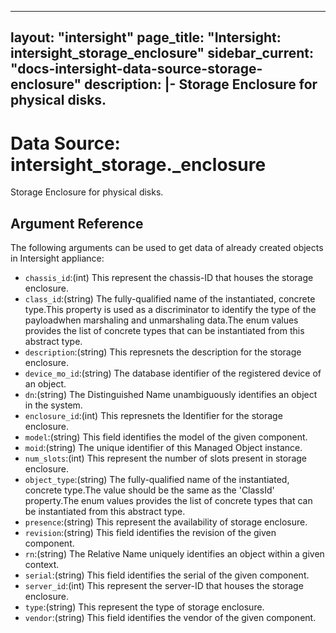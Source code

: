
---
layout: "intersight"
page_title: "Intersight: intersight_storage_enclosure"
sidebar_current: "docs-intersight-data-source-storage-enclosure"
description: |-
Storage Enclosure for physical disks.
---

# Data Source: intersight_storage._enclosure
Storage Enclosure for physical disks.
## Argument Reference
The following arguments can be used to get data of already created objects in Intersight appliance:
* `chassis_id`:(int) This represent the chassis-ID that houses the storage enclosure. 
* `class_id`:(string) The fully-qualified name of the instantiated, concrete type.This property is used as a discriminator to identify the type of the payloadwhen marshaling and unmarshaling data.The enum values provides the list of concrete types that can be instantiated from this abstract type. 
* `description`:(string) This represnets the description for the storage enclosure. 
* `device_mo_id`:(string) The database identifier of the registered device of an object. 
* `dn`:(string) The Distinguished Name unambiguously identifies an object in the system. 
* `enclosure_id`:(int) This represnets the Identifier for the storage enclosure. 
* `model`:(string) This field identifies the model of the given component. 
* `moid`:(string) The unique identifier of this Managed Object instance. 
* `num_slots`:(int) This represent the number of slots present in storage enclosure. 
* `object_type`:(string) The fully-qualified name of the instantiated, concrete type.The value should be the same as the 'ClassId' property.The enum values provides the list of concrete types that can be instantiated from this abstract type. 
* `presence`:(string) This represent the availability of storage enclosure. 
* `revision`:(string) This field identifies the revision of the given component. 
* `rn`:(string) The Relative Name uniquely identifies an object within a given context. 
* `serial`:(string) This field identifies the serial of the given component. 
* `server_id`:(int) This represent the server-ID that houses the storage enclosure. 
* `type`:(string) This represent the type of storage enclosure. 
* `vendor`:(string) This field identifies the vendor of the given component. 
